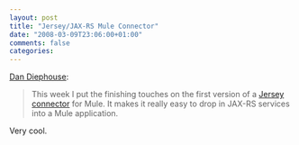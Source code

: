 ```yaml
---
layout: post
title: "Jersey/JAX-RS Mule Connector"
date: "2008-03-09T23:06:00+01:00"
comments: false
categories: 
---
```


<p><a href="http://netzooid.com/blog/2008/03/06/jerseyjax-rs-mule-connector/">Dan Diephouse</a>:</p>

<blockquote>
<p>This week I put the finishing touches on the first version of a <a href="http://mule.mulesource.org/display/JERSEY/Home">Jersey connector</a> for Mule. It makes it really easy to drop in JAX-RS services into a Mule application.</p>
</blockquote>

<p>Very cool.</p>


